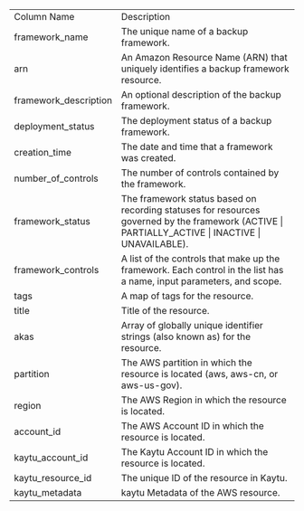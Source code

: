<table>
	<tr><td>Column Name</td><td>Description</td></tr>
	<tr><td>framework_name</td><td>The unique name of a backup framework.</td></tr>
	<tr><td>arn</td><td>An Amazon Resource Name (ARN) that uniquely identifies a backup framework resource.</td></tr>
	<tr><td>framework_description</td><td>An optional description of the backup framework.</td></tr>
	<tr><td>deployment_status</td><td>The deployment status of a backup framework.</td></tr>
	<tr><td>creation_time</td><td>The date and time that a framework was created.</td></tr>
	<tr><td>number_of_controls</td><td>The number of controls contained by the framework.</td></tr>
	<tr><td>framework_status</td><td>The framework status based on recording statuses for resources governed by the framework (ACTIVE | PARTIALLY_ACTIVE | INACTIVE | UNAVAILABLE).</td></tr>
	<tr><td>framework_controls</td><td>A list of the controls that make up the framework. Each control in the list has a name, input parameters, and scope.</td></tr>
	<tr><td>tags</td><td>A map of tags for the resource.</td></tr>
	<tr><td>title</td><td>Title of the resource.</td></tr>
	<tr><td>akas</td><td>Array of globally unique identifier strings (also known as) for the resource.</td></tr>
	<tr><td>partition</td><td>The AWS partition in which the resource is located (aws, aws-cn, or aws-us-gov).</td></tr>
	<tr><td>region</td><td>The AWS Region in which the resource is located.</td></tr>
	<tr><td>account_id</td><td>The AWS Account ID in which the resource is located.</td></tr>
	<tr><td>kaytu_account_id</td><td>The Kaytu Account ID in which the resource is located.</td></tr>
	<tr><td>kaytu_resource_id</td><td>The unique ID of the resource in Kaytu.</td></tr>
	<tr><td>kaytu_metadata</td><td>kaytu Metadata of the AWS resource.</td></tr>
</table>